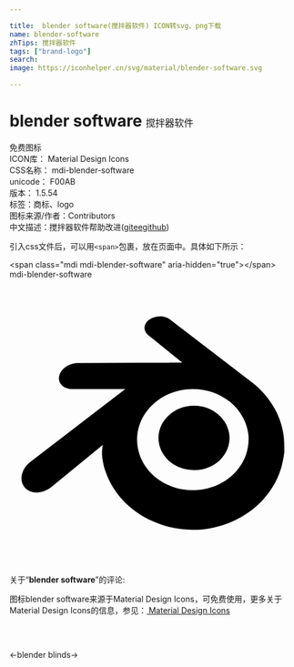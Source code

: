```yaml
---

title:  blender software(搅拌器软件) ICON转svg、png下载
name: blender-software
zhTips: 搅拌器软件
tags: ["brand-logo"]
search: 
image: https://iconhelper.cn/svg/material/blender-software.svg

---
```


# blender software  <small style="font-size: 60%;font-weight: 100">搅拌器软件</small>


<div class="detail-page">
<p>
<span><span class="badge-success badge">免费图标</span> </span>
<br/>
<span>
ICON库：
<span class="badge-secondary badge">Material Design Icons</span> 
</span>
<br/>
<span>
CSS名称：
<span class="badge-secondary badge">mdi-blender-software</span> 
</span>
<br/>
<span>
unicode：
<span class="badge-secondary badge">F00AB</span> 
<copy-btn content='F00AB' btn-title=""></copy-btn>
<copy-btn :content='String.fromCodePoint(parseInt("F00AB", 16))' btn-title="复制U"></copy-btn>
</span>
<br/>
<span>
版本：
<span class="badge-secondary badge">1.5.54</span> 
</span><br/><span>标签：<span class="badge-light badge"><router-link to="/tags/brand-logo.html">商标、logo</router-link></span></span>
<br/>
<span>图标来源/作者：<span class="badge-light badge">Contributors</span></span> 
<br/>
<span class="zh-detail">中文描述：<span class="badge-primary badge">搅拌器软件</span><span class="help-link"><span>帮助改进</span>(<a href="https://gitee.com/liuwave/icon-helper/edit/master/json/material/blender-software.json" target="_blank" rel="noopener noreferrer">gitee</a><a href="https://github.com/liuwave/icon-helper/edit/master/json/material/blender-software.json" target="_blank" rel="noopener noreferrer">github</a></span>)</span><br/>
</p>
</div>
<div class="alert alert-dark">
  <i class="mdi mdi-blender-software mdi-48px"></i>
  <i class="mdi mdi-blender-software mdi-36px"></i>
  <i class="mdi mdi-blender-software mdi-24px"></i>
  <i class="mdi mdi-blender-software mdi-18px"></i>
</div>
<div>
  <p>引入css文件后，可以用<code>&lt;span&gt;</code>包裹，放在页面中。具体如下所示：    
  </p>
  <div class="alert alert-primary" style="font-size: 14px">
    &lt;span class="mdi mdi-blender-software" aria-hidden="true"&gt;&lt;/span&gt;
    <copy-btn content='<span class="mdi mdi-blender-software" aria-hidden="true"></span>'></copy-btn>
  </div>
  <div class="alert alert-secondary">
    <i class="mdi mdi-blender-software"
    style="font-size: 24px"
    aria-hidden="true"></i> mdi-blender-software
    <copy-btn content="mdi-blender-software" btn-title="复制图标名称"></copy-btn>
  </div>
</div>
<div id="svg" class="svg-wrap">
<svg xmlns="http://www.w3.org/2000/svg" viewBox="0 0 24 24"><path d="M12.58,3.12V3.13C12.27,3.13 11.96,3.22 11.71,3.39C11.21,3.74 11.15,4.32 11.6,4.69L14.46,7L5.73,7.03H5.72C5,7.03 4.3,7.5 4.16,8.1C4,8.71 4.5,9.22 5.26,9.22L9.69,9.21L1.76,15.3C1,15.87 0.77,16.82 1.24,17.42C1.72,18.03 2.73,18.03 3.5,17.42L7.8,13.89C7.8,13.89 7.73,14.37 7.74,14.65C7.74,14.94 7.84,15.5 7.97,15.93C8.26,16.86 8.75,17.71 9.43,18.46C10.13,19.23 11,19.85 12,20.29C13.03,20.76 14.17,21 15.34,21C16.5,21 17.65,20.75 18.69,20.28C19.69,19.84 20.55,19.21 21.25,18.44C21.93,17.69 22.42,16.83 22.71,15.91C22.85,15.44 22.94,14.97 23,14.5C23,14.03 23,13.56 22.94,13.09C22.81,12.18 22.5,11.32 22,10.54C21.56,9.83 21,9.2 20.31,8.67V8.67L13.42,3.38C13.19,3.21 12.89,3.12 12.58,3.12M15.34,9.21C16.5,9.21 17.59,9.59 18.46,10.29C18.9,10.65 19.25,11.07 19.5,11.54C19.77,12 19.94,12.55 20,13.11C20.04,13.67 19.96,14.23 19.77,14.77C19.57,15.31 19.25,15.81 18.82,16.26C17.93,17.16 16.69,17.68 15.34,17.68C14,17.68 12.75,17.17 11.86,16.27C11.43,15.83 11.11,15.32 10.91,14.78C10.72,14.25 10.64,13.69 10.69,13.12C10.74,12.56 10.91,12.03 11.17,11.55C11.43,11.08 11.79,10.66 12.23,10.3C13.09,9.59 14.19,9.21 15.34,9.21M15.44,10.61C14.66,10.61 13.94,10.89 13.41,11.34C12.87,11.8 12.5,12.44 12.47,13.18C12.43,13.93 12.73,14.63 13.26,15.15C13.8,15.68 14.58,16 15.44,16C16.3,16 17.07,15.68 17.62,15.15C18.15,14.63 18.45,13.93 18.41,13.18C18.37,12.44 18,11.8 17.47,11.34C16.94,10.89 16.22,10.61 15.44,10.61Z" /></svg>
</div>
<detail full-name='mdi-blender-software'></detail>
<div class="icon-detail__container">
<p>关于“<b>blender software</b>”的评论:</p>
</div>
<Vssue title="关于“blender software”的评论" />    
<div><p>图标blender software来源于Material Design Icons，可免费使用，更多关于 Material Design Icons的信息，参见：<a target="_blank" href="https://iconhelper.cn/material.html"> Material Design Icons</a>
</p></div>

<div style="padding:2rem 0 " class="page-nav"><p class="inner"><span class="prev">←<router-link to="/icon/blender.html">blender</router-link></span> <span class="next"><router-link to="/icon/blinds.html">blinds</router-link>→</span></p></div>

